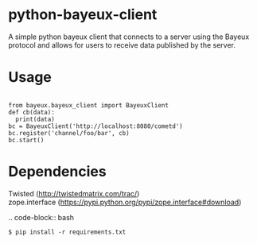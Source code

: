 python-bayeux-client
====================

A simple python bayeux client that connects to a server using the Bayeux protocol 
and allows for users to receive data published by the server.

Usage
=====
<pre><code>
from bayeux.bayeux_client import BayeuxClient
def cb(data):
  print(data)
bc = BayeuxClient('http://localhost:8080/cometd')
bc.register('channel/foo/bar', cb)
bc.start()
</code></pre>

Dependencies
============
Twisted (http://twistedmatrix.com/trac/)<br>
zope.interface (https://pypi.python.org/pypi/zope.interface#download)<br>


.. code-block:: bash

    $ pip install -r requirements.txt